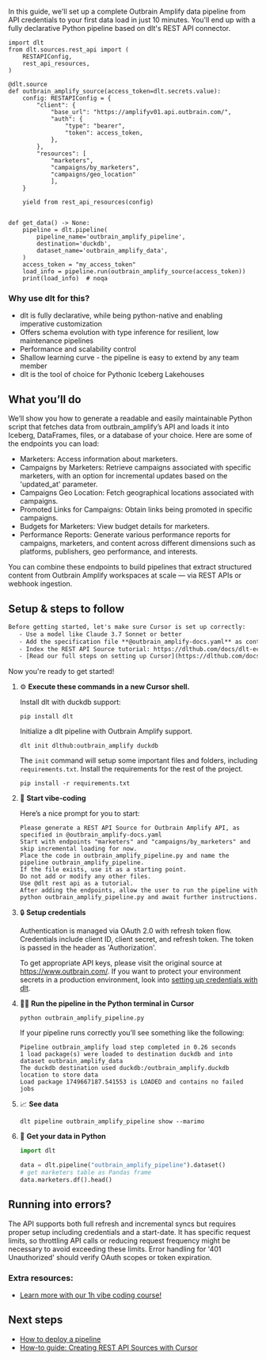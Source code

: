 In this guide, we'll set up a complete Outbrain Amplify data pipeline from API credentials to your first data load in just 10 minutes. You'll end up with a fully declarative Python pipeline based on dlt's REST API connector.

```python-outcome
import dlt
from dlt.sources.rest_api import (
    RESTAPIConfig,
    rest_api_resources,
)

@dlt.source
def outbrain_amplify_source(access_token=dlt.secrets.value):
    config: RESTAPIConfig = {
        "client": {
            "base_url": "https://amplifyv01.api.outbrain.com/",
            "auth": {
                "type": "bearer",
                "token": access_token,
            },
        },
        "resources": [
            "marketers",
            "campaigns/by_marketers",
            "campaigns/geo_location"
            ],
    }

    yield from rest_api_resources(config)


def get_data() -> None:
    pipeline = dlt.pipeline(
        pipeline_name='outbrain_amplify_pipeline',
        destination='duckdb',
        dataset_name='outbrain_amplify_data', 
    )
    access_token = "my_access_token"
    load_info = pipeline.run(outbrain_amplify_source(access_token))
    print(load_info)  # noqa
```

### Why use dlt for this?

- dlt is fully declarative, while being python-native and enabling imperative customization
- Offers schema evolution with type inference for resilient, low maintenance pipelines
- Performance and scalability control
- Shallow learning curve - the pipeline is easy to extend by any team member
- dlt is the tool of choice for Pythonic Iceberg Lakehouses

## What you’ll do

We’ll show you how to generate a readable and easily maintainable Python script that fetches data from outbrain_amplify’s API and loads it into Iceberg, DataFrames, files, or a database of your choice. Here are some of the endpoints you can load:

- Marketers: Access information about marketers.
- Campaigns by Marketers: Retrieve campaigns associated with specific marketers, with an option for incremental updates based on the 'updated_at' parameter.
- Campaigns Geo Location: Fetch geographical locations associated with campaigns.
- Promoted Links for Campaigns: Obtain links being promoted in specific campaigns.
- Budgets for Marketers: View budget details for marketers.
- Performance Reports: Generate various performance reports for campaigns, marketers, and content across different dimensions such as platforms, publishers, geo performance, and interests.

You can combine these endpoints to build pipelines that extract structured content from Outbrain Amplify workspaces at scale — via REST APIs or webhook ingestion.

## Setup & steps to follow

```default
Before getting started, let's make sure Cursor is set up correctly:
   - Use a model like Claude 3.7 Sonnet or better
   - Add the specification file **@outbrain_amplify-docs.yaml** as context
   - Index the REST API Source tutorial: https://dlthub.com/docs/dlt-ecosystem/verified-sources/rest_api/ and add it to context as **@dlt rest api**
   - [Read our full steps on setting up Cursor](https://dlthub.com/docs/dlt-ecosystem/llm-tooling/cursor-restapi#23-configuring-cursor-with-documentation)
```

Now you're ready to get started! 

1. ⚙️ **Execute these commands in a new Cursor shell.**
    
    Install dlt with duckdb support:
    ```shell
    pip install dlt
    ```

    Initialize a dlt pipeline with Outbrain Amplify support.
    ```shell
    dlt init dlthub:outbrain_amplify duckdb
    ```

    The `init` command will setup some important files and folders, including `requirements.txt`. Install the requirements for the rest of the project.
    ```shell
    pip install -r requirements.txt
    ```
    
2. 🤠 **Start vibe-coding**
    
    Here’s a nice prompt for you to start: 
    
    ```prompt
    Please generate a REST API Source for Outbrain Amplify API, as specified in @outbrain_amplify-docs.yaml 
    Start with endpoints "marketers" and "campaigns/by_marketers" and skip incremental loading for now. 
    Place the code in outbrain_amplify_pipeline.py and name the pipeline outbrain_amplify_pipeline. 
    If the file exists, use it as a starting point. 
    Do not add or modify any other files. 
    Use @dlt rest api as a tutorial. 
    After adding the endpoints, allow the user to run the pipeline with python outbrain_amplify_pipeline.py and await further instructions.
    ```

    
3. 🔒 **Setup credentials** 
    
    Authentication is managed via OAuth 2.0 with refresh token flow. Credentials include client ID, client secret, and refresh token. The token is passed in the header as 'Authorization'.
    
    To get appropriate API keys, please visit the original source at https://www.outbrain.com/.
    If you want to protect your environment secrets in a production environment, look into [setting up credentials with dlt](https://dlthub.com/docs/walkthroughs/add_credentials).
    
4. 🏃‍♀️ **Run the pipeline in the Python terminal in Cursor**
    
    ```shell
    python outbrain_amplify_pipeline.py
    ```
    
    If your pipeline runs correctly you’ll see something like the following:
    
    ```shell
    Pipeline outbrain_amplify load step completed in 0.26 seconds
    1 load package(s) were loaded to destination duckdb and into dataset outbrain_amplify_data
    The duckdb destination used duckdb:/outbrain_amplify.duckdb location to store data
    Load package 1749667187.541553 is LOADED and contains no failed jobs
    ```
    
5. 📈 **See data**
    
    ```shell
    dlt pipeline outbrain_amplify_pipeline show --marimo
    ```
    
6. 🐍 **Get your data in Python**
    
    ```python
    import dlt

   data = dlt.pipeline("outbrain_amplify_pipeline").dataset()
   # get marketers table as Pandas frame
   data.marketers.df().head()
    ```

## Running into errors?

The API supports both full refresh and incremental syncs but requires proper setup including credentials and a start-date. It has specific request limits, so throttling API calls or reducing request frequency might be necessary to avoid exceeding these limits. Error handling for '401 Unauthorized' should verify OAuth scopes or token expiration.

### Extra resources:

- [Learn more with our 1h vibe coding course!](https://www.youtube.com/watch?v=GGid70rnJuM)

## Next steps

- [How to deploy a pipeline](https://dlthub.com/docs/walkthroughs/deploy-a-pipeline)
- [How-to guide: Creating REST API Sources with Cursor](https://dlthub.com/docs/dlt-ecosystem/llm-tooling/cursor-restapi)
